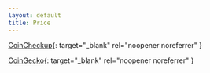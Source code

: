 ```yaml
---
layout: default
title: Price
---
```


[CoinCheckup](https://coincheckup.com/coins/cardano){: target="_blank" rel="noopener noreferrer" }

[CoinGecko](https://www.coingecko.com/en/coins/cardano){: target="_blank" rel="noopener noreferrer" }
